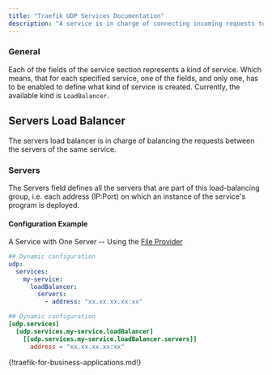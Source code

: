 ```yaml
---
title: "Traefik UDP Services Documentation"
description: "A service is in charge of connecting incoming requests to the Servers that can handle them. Read the technical documentation. Read the technical documentation."
--- 
```


### General

Each of the fields of the service section represents a kind of service.
Which means, that for each specified service, one of the fields, and only one,
has to be enabled to define what kind of service is created.
Currently, the available kind is `LoadBalancer`.

## Servers Load Balancer

The servers load balancer is in charge of balancing the requests between the servers of the same service.

### Servers

The Servers field defines all the servers that are part of this load-balancing group,
i.e. each address (IP:Port) on which an instance of the service's program is deployed.

#### Configuration Example

A Service with One Server -- Using the [File Provider](../../install-configuration/providers/others/file.md)

```yaml tab="YAML"
## Dynamic configuration
udp:
  services:
    my-service:
      loadBalancer:
        servers:
          - address: "xx.xx.xx.xx:xx"
```

```toml tab="TOML"
## Dynamic configuration
[udp.services]
  [udp.services.my-service.loadBalancer]
    [[udp.services.my-service.loadBalancer.servers]]
      address = "xx.xx.xx.xx:xx"
```

{!traefik-for-business-applications.md!}
